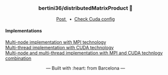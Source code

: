 <h3 align="center">
    bertini36/distributedMatrixProduct 🔢
</h3>
<p align="center">
  <a href="https://albertopou.dev/blog/distributed-matrix-product" target="_blank">
    Post
  </a>&nbsp;&nbsp;•&nbsp;
  <a href="https://github.com/bertini36/distributedMatrixProduct/blob/master/config/cec.cu" target="_blank">
    Check Cuda config
  </a>
</p>

#### Implementations
<a href="https://github.com/bertini36/distributedMatrixProduct/blob/master/mmpmpi.c" target="_blank">
    Multi-node implementation with MPI technology
</a><br>
<a href="https://github.com/bertini36/distributedMatrixProduct/blob/master/mmpcuda.cu" target="_blank">
    Multi-thread implementation with CUDA technology
</a><br>
<a href="https://github.com/bertini36/distributedMatrixProduct/blob/master/mmpmpicuda.cu" target="_blank">
    Multi-node and multi-thread implementation with MPI and CUDA technlogy combination
</a>

<p align="center">&mdash; Built with :heart: from Barcelona &mdash;</p>

